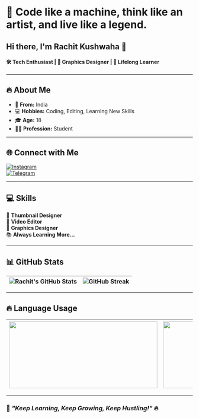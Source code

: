 # 🚀 **Code like a machine, think like an artist, and live like a legend.**  

## Hi there, I'm **Rachit Kushwaha** 👋  
#### 🛠️ Tech Enthusiast | 🎨 Graphics Designer | 🚀 Lifelong Learner  

---

## 🔥 About Me  
- 🏡 **From:** India  
- 💻 **Hobbies:** Coding, Editing, Learning New Skills  
- 🎓 **Age:** 18  
- 🧑‍🎓 **Profession:** Student  

---

## 🌐 Connect with Me  
[![Instagram](https://img.shields.io/badge/-Instagram-%23E4405F?style=for-the-badge&logo=instagram&logoColor=white)](https://instagram.com/rachit_unavailable)  
[![Telegram](https://img.shields.io/badge/-Telegram-0088CC?style=for-the-badge&logo=telegram&logoColor=white)](https://t.me/hyper_x_rachit)  

---

## 💻 Skills  
🎯 **Thumbnail Designer**  
🎥 **Video Editor**  
🎨 **Graphics Designer**  
📚 **Always Learning More...**  

---

## 📊 GitHub Stats  
| ![Rachit's GitHub Stats](https://github-readme-stats.vercel.app/api?username=Rachit-0P&theme=dark&hide_border=false&include_all_commits=true&count_private=true&show_icons=true) | ![GitHub Streak](https://github-readme-streak-stats.herokuapp.com/?user=Rachit-0P&theme=dark&hide_border=false) |
|:--:|:--:|

---

## 🔥 Language Usage  
| <img src="https://github-readme-stats.vercel.app/api/top-langs/?username=Rachit-0P&theme=dark&hide_border=false&layout=compact" height="180" width="400"> | <img src="https://github-contributor-stats.vercel.app/api?username=Rachit-0P&limit=5&theme=dark&combine_all_yearly_contributions=true" height="180" width="400"> |
|:--:|:--:|

---

### 🚀 _"Keep Learning, Keep Growing, Keep Hustling!"_ 🔥
